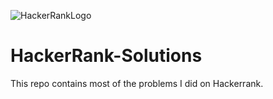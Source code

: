 ![HackerRankLogo](https://blog.hackerrank.com/wp-content/uploads/2017/04/logo_HRwordmark2700x670_2-1.png)
# HackerRank-Solutions
This repo contains most of the problems I did on Hackerrank. 

